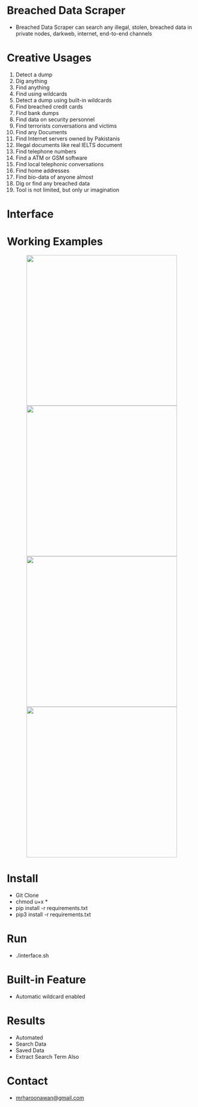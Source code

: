 # Breached Data Scraper
- Breached Data Scraper can search any illegal, stolen, breached data in private nodes, darkweb, internet, end-to-end channels

# Creative Usages
1. Detect a dump
2. Dig anything
3. Find anything
4. Find using wildcards
5. Detect a dump using built-in wildcards
6. Find breached credit cards
7. Find bank dumps
8. Find data on security personnel
9. Find terrorists conversations and victims
10. Find any Documents
11. Find Internet servers owned by Pakistanis
12. Illegal documents like real IELTS document
13. Find telephone numbers
14. Find a ATM or GSM software
15. Find local telephonic conversations
16. Find home addresses
17. Find bio-data of anyone almost
18. Dig or find any breached data
19. Tool is not limited, but only ur imagination

# Interface
# Working Examples
<div align="center">
    <img src="https://i.ibb.co/BLgRNF8/breachdatascraper1.png" width="400px"</img> 
</div>

<div align="center">
    <img src="https://i.ibb.co/zQF5X8v/breachdatascraper2.png" width="400px"</img> 
</div>

<div align="center">
    <img src="https://i.ibb.co/ZSdnNP6/breacheddatascraper3.png" width="400px"</img> 
</div>

<div align="center">
    <img src="https://i.ibb.co/x52cwqB/breacheddatascraper4.png" width="400px"</img> 
</div>


# Install
- Git Clone
- chmod u+x *
- pip install -r requirements.txt
- pip3 install -r requirements.txt

# Run
- ./interface.sh

# Built-in Feature
- Automatic wildcard enabled

# Results
- Automated
- Search Data
- Saved Data
- Extract Search Term Also

# Contact
- mrharoonawan@gmail.com
